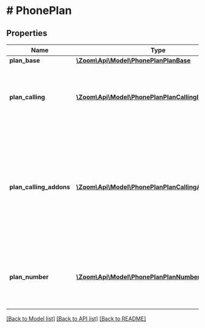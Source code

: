 # # PhonePlan

## Properties

Name | Type | Description | Notes
------------ | ------------- | ------------- | -------------
**plan_base** | [**\Zoom\Api\Model\PhonePlanPlanBase**](PhonePlanPlanBase.md) |  | [optional]
**plan_calling** | [**\Zoom\Api\Model\PhonePlanPlanCallingInner[]**](PhonePlanPlanCallingInner.md) | Information about the account&#39;s additional Zoom Phone calling plans. | [optional]
**plan_calling_addons** | [**\Zoom\Api\Model\PhonePlanPlanCallingAddonsInner[]**](PhonePlanPlanCallingAddonsInner.md) | Information about the account&#39;s additional Zoom Phone add-on calling plan. A calling plan is required when adding an add-on calling plan. | [optional]
**plan_number** | [**\Zoom\Api\Model\PhonePlanPlanNumberInner[]**](PhonePlanPlanNumberInner.md) | Information about the account&#39;s additional Zoom Phone number plans. | [optional]

[[Back to Model list]](../../README.md#models) [[Back to API list]](../../README.md#endpoints) [[Back to README]](../../README.md)
